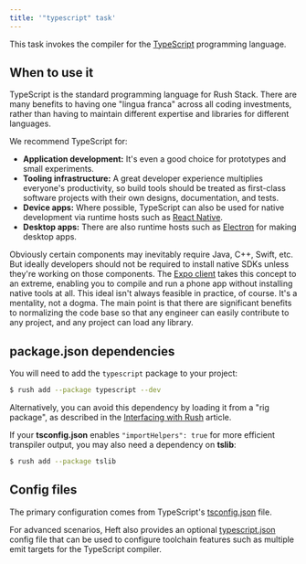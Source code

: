 ```yaml
---
title: '"typescript" task'
---
```


This task invokes the compiler for the [TypeScript](https://www.typescriptlang.org/) programming language.

## When to use it

TypeScript is the standard programming language for Rush Stack. There are many benefits to having one "lingua franca" across all coding investments, rather than having to maintain different expertise and libraries for different languages.

We recommend TypeScript for:

- **Application development:** It's even a good choice for prototypes and small experiments.
- **Tooling infrastructure:** A great developer experience multiplies everyone's productivity, so build tools should be treated as first-class software projects with their own designs, documentation, and tests.
- **Device apps:** Where possible, TypeScript can also be used for native development via runtime hosts such as [React Native](https://reactnative.dev/).
- **Desktop apps:** There are also runtime hosts such as [Electron](https://www.electronjs.org/) for making desktop apps.

Obviously certain components may inevitably require Java, C++, Swift, etc. But ideally developers should not be required to install native SDKs unless they're working on those components. The [Expo client](https://expo.io/features) takes this concept to an extreme, enabling you to compile and run a phone app without installing native tools at all. This ideal isn't always feasible in practice, of course. It's a mentality, not a dogma. The main point is that there are significant benefits to normalizing the code base so that any engineer can easily contribute to any project, and any project can load any library.

## package.json dependencies

You will need to add the `typescript` package to your project:

```bash
$ rush add --package typescript --dev
```

Alternatively, you can avoid this dependency by loading it from a "rig package", as described in the [Interfacing with Rush](../heft_tutorials/heft_and_rush.md) article.

If your **tsconfig.json** enables `"importHelpers": true` for more efficient transpiler output, you may also need a dependency on **tslib**:

```bash
$ rush add --package tslib
```

## Config files

The primary configuration comes from TypeScript's [tsconfig.json](https://www.typescriptlang.org/docs/handbook/tsconfig-json.html) file.

For advanced scenarios, Heft also provides an optional [typescript.json](../heft_configs/typescript_json.md) config file that can be used to configure toolchain features such as multiple emit targets for the TypeScript compiler.
